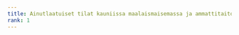 ```yaml
---
title: Ainutlaatuiset tilat kauniissa maalaismaisemassa ja ammattitaitoinen hoitaja
rank: 1
---
```


